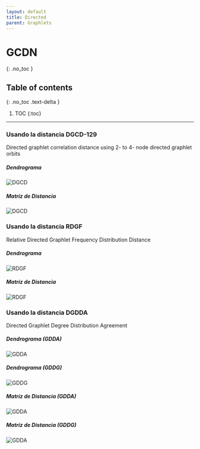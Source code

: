 ```yaml
---
layout: default
title: Directed
parent: Graphlets
---
```


# GCDN
{: .no_toc }

## Table of contents
{: .no_toc .text-delta }

1. TOC
{:toc}

---

### Usando la distancia DGCD-129
 Directed graphlet correlation distance using 2- to 4- node directed graphlet orbits 
##### Dendrograma
![DGCD](https://raw.githubusercontent.com/roicort/TesisGraphlets/master/graphlets-directed/GCDN/results/DGCD-129_dendrogram.svg)
##### Matriz de Distancia
![DGCD](https://raw.githubusercontent.com/roicort/TesisGraphlets/master/graphlets-directed/GCDN/results/DGCD-129.png)

### Usando la distancia RDGF
Relative Directed Graphlet Frequency Distribution Distance 
##### Dendrograma
![RDGF](https://raw.githubusercontent.com/roicort/TesisGraphlets/master/graphlets-directed/GCDN/results/RDGF_dendrogram.svg)
##### Matriz de Distancia
![RDGF](https://raw.githubusercontent.com/roicort/TesisGraphlets/master/graphlets-directed/GCDN/results/RDGF.png)

### Usando la distancia DGDDA
Directed Graphlet Degree Distribution Agreement 
##### Dendrograma (GDDA)
![GDDA](https://raw.githubusercontent.com/roicort/TesisGraphlets/master/graphlets-directed/GCDN/results/gdda_dendrogram.svg)
##### Dendrograma (GDDG)
![GDDG](https://raw.githubusercontent.com/roicort/TesisGraphlets/master/graphlets-directed/GCDN/results/gddg_dendrogram.svg)
##### Matriz de Distancia (GDDA)
![GDDA](https://raw.githubusercontent.com/roicort/TesisGraphlets/master/graphlets-directed/GCDN/results/GDDA.png)
##### Matriz de Distancia (GDDG)
![GDDA](https://raw.githubusercontent.com/roicort/TesisGraphlets/master/graphlets-directed/GCDN/results/GDDG.png)
